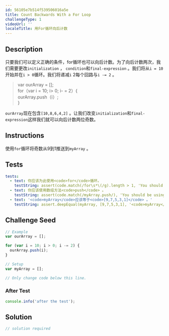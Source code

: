 ```yaml
---
id: 56105e7b514f539506016a5e
title: Count Backwards With a For Loop
challengeType: 1
videoUrl: ''
localeTitle: 用For循环向后计数
---
```


## Description
<section id="description">只要我们可以定义正确的条件，for循环也可以向后计数。为了向后计数两次，我们需要更改<code>initialization</code> ， <code>condition</code>和<code>final-expression</code> 。我们将从<code>i = 10</code>开始并在<code>i &gt; 0</code>循环。我们将递减<code>i</code> 2每个回路与<code>i -= 2</code> 。 <blockquote> var ourArray = []; <br> for（var i = 10; i&gt; 0; i- = 2）{ <br> ourArray.push（ⅰ）; <br> } </blockquote> <code>ourArray</code>现在包含<code>[10,8,6,4,2]</code> 。让我们改变<code>initialization</code>和<code>final-expression</code>这样我们就可以向后计数两位奇数。 </section>

## Instructions
<section id="instructions">使用<code>for</code>循环将奇数从9到1推送到<code>myArray</code> 。 </section>

## Tests
<section id='tests'>

```yml
tests:
  - text: 你应该为此使用<code>for</code>循环。
    testString: assert(code.match(/for\s*\(/g).length > 1, 'You should be using a <code>for</code> loop for this.');
  - text: 你应该使用数组方法<code>push</code> 。
    testString: assert(code.match(/myArray.push/), 'You should be using the array method <code>push</code>.');
  - text: '<code>myArray</code>应该等于<code>[9,7,5,3,1]</code> 。'
    testString: assert.deepEqual(myArray, [9,7,5,3,1], '<code>myArray</code> should equal <code>[9,7,5,3,1]</code>.');

```

</section>

## Challenge Seed
<section id='challengeSeed'>

<div id='js-seed'>

```js
// Example
var ourArray = [];

for (var i = 10; i > 0; i -= 2) {
  ourArray.push(i);
}

// Setup
var myArray = [];

// Only change code below this line.

```

</div>


### After Test
<div id='js-teardown'>

```js
console.info('after the test');
```

</div>

</section>

## Solution
<section id='solution'>

```js
// solution required
```
</section>
